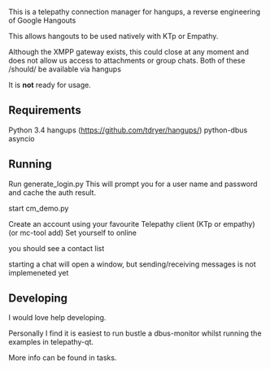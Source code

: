 This is a telepathy connection manager for hangups, a reverse engineering of Google Hangouts

This allows hangouts to be used natively with KTp or Empathy.

Although the XMPP gateway exists, this could close at any moment and does not allow us access to attachments or group chats. Both of these /should/ be available via hangups

It is **not** ready for usage.

## Requirements

Python 3.4
hangups (https://github.com/tdryer/hangups/)
python-dbus
asyncio

## Running

Run generate_login.py
This will prompt you for a user name and password and cache the auth result.

start cm_demo.py

Create an account using your favourite Telepathy client (KTp or empathy)  (or mc-tool add)
Set yourself to online

you should see a contact list

starting a chat will open a window, but sending/receiving messages is not implemeneted yet


## Developing

I would love help developing.

Personally I find it is easiest to run bustle a dbus-monitor whilst running the examples in telepathy-qt.

More info can be found in tasks.
